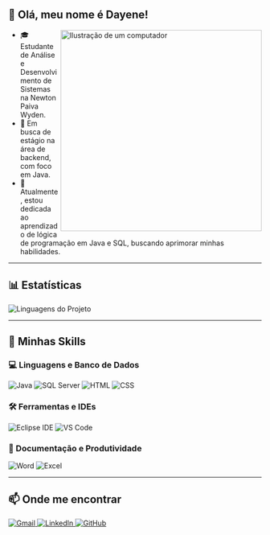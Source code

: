 ## 👋 Olá, meu nome é Dayene!

<img src="https://raw.githubusercontent.com/MicaelliMedeiros/micaellimedeiros/master/image/computer-illustration.png" alt="Ilustração de um computador" width="400px" align="right">

- 🎓 Estudante de Análise e Desenvolvimento de Sistemas na Newton Paiva Wyden.
- 💼 Em busca de estágio na área de backend, com foco em Java.
- 🌱 Atualmente, estou dedicada ao aprendizado de lógica de programação em Java e SQL, buscando aprimorar minhas habilidades.

---

## 📊 Estatísticas  

![Linguagens do Projeto](https://github-readme-stats.vercel.app/api/top-langs/?username=dayene-santos&hide=html&layout=compact&theme=dark)

---

## 🚀 Minhas Skills  

### 💻 Linguagens e Banco de Dados  
<p align="left">
  <img src="https://img.icons8.com/color/48/000000/java-coffee-cup-logo.png" alt="Java"/>
  <img src="https://img.icons8.com/color/48/000000/microsoft-sql-server.png" alt="SQL Server"/>
  <img src="https://img.icons8.com/color/48/000000/html-5.png" alt="HTML"/>
  <img src="https://img.icons8.com/color/48/000000/css3.png" alt="CSS"/>
</p>

### 🛠️ Ferramentas e IDEs  
<p align="left">
  <img src="https://img.icons8.com/color/48/000000/eclipse.png" alt="Eclipse IDE"/>
  <img src="https://img.icons8.com/color/48/000000/visual-studio-code-2019.png" alt="VS Code"/>
</p>

### 📄 Documentação e Produtividade  
<p align="left">
  <img src="https://img.icons8.com/ios-filled/50/2B579A/ms-word.png" alt="Word"/>
  <img src="https://img.icons8.com/ios-filled/50/217346/ms-excel.png" alt="Excel"/>
</p>



---

## 📫 Onde me encontrar  

<p align="left">
  <a href="mailto:dayenesantos.work@gmail.com" title="Gmail">
    <img src="https://img.icons8.com/color/48/000000/gmail.png" alt="Gmail"/>
  </a>
  <a href="https://www.linkedin.com/in/dayene-dos-santos-rosa/" title="LinkedIn">
    <img src="https://img.icons8.com/color/48/000000/linkedin.png" alt="LinkedIn"/>
  </a>
  <a href="https://github.com/dayene-santos" title="GitHub">
    <img src="https://img.icons8.com/material-outlined/48/000000/github.png" alt="GitHub"/>
  </a>
</p>
